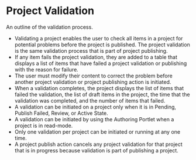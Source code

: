 # Project Validation

An outline of the validation process.

-   Validating a project enables the user to check all items in a project for potential problems before the project is published. The project validation is the same validation process that is part of project publishing.
-   If any item fails the project validation, they are added to a table that displays a list of items that have failed a project validation or publishing with the reason for failure.
-   The user must modify their content to correct the problem before another project validation or project publishing action is initiated.
-   When a validation completes, the project displays the list of items that failed the validation, the list of draft items in the project, the time that the validation was completed, and the number of items that failed.
-   A validation can be initiated on a project only when it is in Pending, Publish Failed, Review, or Active State.
-   A validation can be initiated by using the Authoring Portlet when a project is in read-mode.
-   Only one validation per project can be initiated or running at any one time.
-   A project publish action cancels any project validation for that project that is in progress because validation is part of publishing a project.


